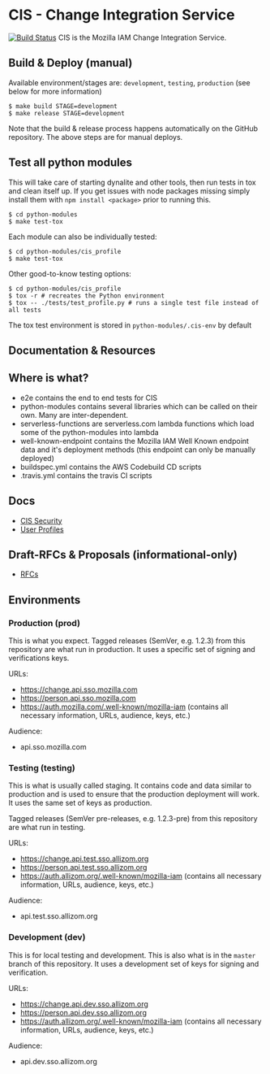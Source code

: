 # CIS - Change Integration Service
[![Build Status](https://travis-ci.org/mozilla-iam/cis.svg?branch=master)](https://travis-ci.org/mozilla-iam/cis)
CIS is the Mozilla IAM Change Integration Service.

## Build & Deploy (manual)

Available environment/stages are: `development`, `testing`, `production` (see below for more information)
```
$ make build STAGE=development
$ make release STAGE=development
```

Note that the build & release process happens automatically on the GitHub repository. The above steps are for manual
deploys.

## Test all python modules

This will take care of starting dynalite and other tools, then run tests in tox and clean itself up.
If you get issues with node packages missing simply install them with `npm install <package>` prior to running this.

```
$ cd python-modules
$ make test-tox
```

Each module can also be individually tested:
```
$ cd python-modules/cis_profile
$ make test-tox
```

Other good-to-know testing options:
```
$ cd python-modules/cis_profile
$ tox -r # recreates the Python environment
$ tox -- ./tests/test_profile.py # runs a single test file instead of all tests
```

The tox test environment is stored in `python-modules/.cis-env` by default

## Documentation & Resources

## Where is what?

- e2e contains the end to end tests for CIS
- python-modules contains several libraries which can be called on their own. Many are inter-dependent.
- serverless-functions are serverless.com lambda functions which load some of the python-modules into lambda
- well-known-endpoint contains the Mozilla IAM Well Known endpoint data and it's deployment methods (this endpoint can
  only be manually deployed)
- buildspec.yml contains the AWS Codebuild CD scripts
- .travis.yml contains the travis CI scripts

## Docs

- [CIS Security](docs/Security.md)
- [User Profiles](docs/Profiles.md)

## Draft-RFCs & Proposals (informational-only)
- [RFCs](docs/rfcs/)

## Environments
### Production (prod)

This is what you expect. Tagged releases (SemVer, e.g. 1.2.3) from this repository are what run in production.
It uses a specific set of signing and verifications keys.

URLs:
- https://change.api.sso.mozilla.com
- https://person.api.sso.mozilla.com
- https://auth.mozilla.com/.well-known/mozilla-iam (contains all necessary information, URLs, audience, keys, etc.)

Audience:
- api.sso.mozilla.com

### Testing (testing)

This is what is usually called staging. It contains code and data similar to production and is used to ensure that the production deployment will work.
It uses the same set of keys as production.

Tagged releases (SemVer pre-releases, e.g. 1.2.3-pre) from this repository are what run in testing.

URLs:
- https://change.api.test.sso.allizom.org
- https://person.api.test.sso.allizom.org
- https://auth.allizom.org/.well-known/mozilla-iam (contains all necessary information, URLs, audience, keys, etc.)

Audience:
- api.test.sso.allizom.org

### Development (dev)

This is for local testing and development. This is also what is in the `master` branch of this repository.
It uses a development set of keys for signing and verification.

URLs:
- https://change.api.dev.sso.allizom.org
- https://person.api.dev.sso.allizom.org
- https://auth.allizom.org/.well-known/mozilla-iam (contains all necessary information, URLs, audience, keys, etc.)

Audience:
- api.dev.sso.allizom.org
